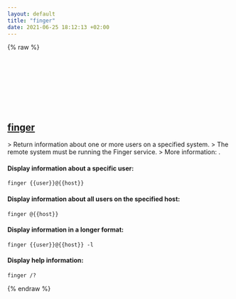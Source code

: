 ```yaml
---
layout: default
title: "finger"
date: 2021-06-25 18:12:13 +02:00
---
```

{% raw %}
<h2 id="finger">
  <a href="/en/windows/finger.html">finger</a> <a href="#finger"><svg class="icon">
    <use href="/assets/images/unicode_sprite.svg#link" />
  </svg></a>
</h2>
> Return information about one or more users on a specified system.
> The remote system must be running the Finger service.
> More information: <https://docs.microsoft.com/windows-server/administration/windows-commands/finger>.

#### Display information about a specific user:
```shell
finger {{user}}@{{host}}
```
#### Display information about all users on the specified host:
```shell
finger @{{host}}
```
#### Display information in a longer format:
```shell
finger {{user}}@{{host}} -l
```
#### Display help information:
```shell
finger /?
```
{% endraw %}